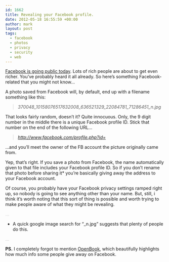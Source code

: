 ```yaml
---
id: 1662
title: Revealing your Facebook profile.
date: 2012-05-18 16:55:59 +00:00
author: mark
layout: post
tags:
  - facebook
  - photos
  - privacy
  - security
  - web
---
```

[Facebook is going public today](http://www.theregister.co.uk/2012/05/18/facebook_floats_at_38_dollars/). Lots of rich people are about to get even richer. You&#8217;ve probably heard it all already. So here&#8217;s something Facebook-related that you might not know&#8230;

A photo saved from Facebook will, by default, end up with a filename something like this:

> _370048\_10158076517632008\_636521329\_22084781\_71286451_n.jpg_

That looks fairly random, doesn&#8217;t it? Quite innocuous. Only, the 9 digit number in the middle there is a unique Facebook profile ID. Stick that number on the end of the following URL&#8230;

> _http://www.facebook.com/profile.php?id=_

&#8230;and you&#8217;ll meet the owner of the FB account the picture originally came from.

Yep, that&#8217;s right. If you save a photo from Facebook, the name automatically given to that file includes your Facebook profile ID. So if you don&#8217;t rename that photo before sharing it* you&#8217;re basically giving away the address to your Facebook account.

Of course, you probably have your Facebook privacy settings ramped right up, so nobody is going to see anything other than your name. But, still, i think it&#8217;s worth noting that this sort of thing is possible and worth trying to make people aware of what they might be revealing.

<span style="color: #c0c0c0;">&#8230;</span>

* A quick google image search for &#8220;_n.jpg&#8221; suggests that plenty of people do this.

<span style="color: #c0c0c0;">&#8230;</span>

**PS.** I completely forgot to mention [OpenBook](http://openbook.org/), which beautifully highlights how much info some people give away on Facebook.